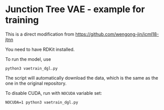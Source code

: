 Junction Tree VAE - example for training
===

This is a direct modification from https://github.com/wengong-jin/icml18-jtnn

You need to have RDKit installed.

To run the model, use
```
python3 vaetrain_dgl.py
```
The script will automatically download the data, which is the same as the one in the
original repository.

To disable CUDA, run with `NOCUDA` variable set:
```
NOCUDA=1 python3 vaetrain_dgl.py
```
